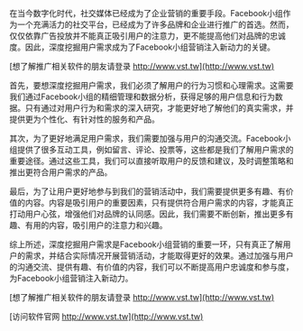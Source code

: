 在当今数字化时代，社交媒体已经成为了企业营销的重要手段。Facebook小组作为一个充满活力的社交平台，已经成为了许多品牌和企业进行推广的首选。然而，仅仅依靠广告投放并不能真正吸引用户的注意力，更不能提高他们对品牌的忠诚度。因此，深度挖掘用户需求成为了Facebook小组营销注入新动力的关键。

[想了解推广相关软件的朋友请登录 http://www.vst.tw](http://www.vst.tw)

首先，要想深度挖掘用户需求，我们必须了解用户的行为习惯和心理需求。这需要我们通过Facebook小组的精细管理和数据分析，获得足够的用户信息和行为数据。只有通过对用户行为和需求的深入研究，才能更好地了解他们的真实需求，并提供更为个性化、有针对性的服务和产品。

其次，为了更好地满足用户需求，我们需要加强与用户的沟通交流。Facebook小组提供了很多互动工具，例如留言、评论、投票等，这些都是我们了解用户需求的重要途径。通过这些工具，我们可以直接听取用户的反馈和建议，及时调整策略和推出更符合用户需求的产品。

最后，为了让用户更好地参与到我们的营销活动中，我们需要提供更多有趣、有价值的内容。内容是吸引用户的重要因素，只有提供符合用户需求的内容，才能真正打动用户心弦，增强他们对品牌的认同感。因此，我们需要不断创新，推出更多有趣、有用的内容，吸引用户的注意力和兴趣。

综上所述，深度挖掘用户需求是Facebook小组营销的重要一环，只有真正了解用户的需求，并结合实际情况开展营销活动，才能取得更好的效果。通过加强与用户的沟通交流、提供有趣、有价值的内容，我们可以不断提高用户忠诚度和参与度，为Facebook小组营销注入新动力。

[想了解推广相关软件的朋友请登录 http://www.vst.tw](http://www.vst.tw)


[访问软件官网 http://www.vst.tw](http://www.vst.tw)
